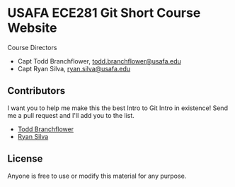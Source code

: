 # USAFA ECE281 Git Short Course Website

Course Directors
- Capt Todd Branchflower, todd.branchflower@usafa.edu
- Capt Ryan Silva, ryan.silva@usafa.edu

## Contributors

I want you to help me make this the best Intro to Git Intro in existence!  Send me a pull request and I'll add you to the list.

- [Todd Branchflower](https://github.com/toddbranch)
- [Ryan Silva](https://github.com/sivwizinbiznilva)

## License

Anyone is free to use or modify this material for any purpose.
